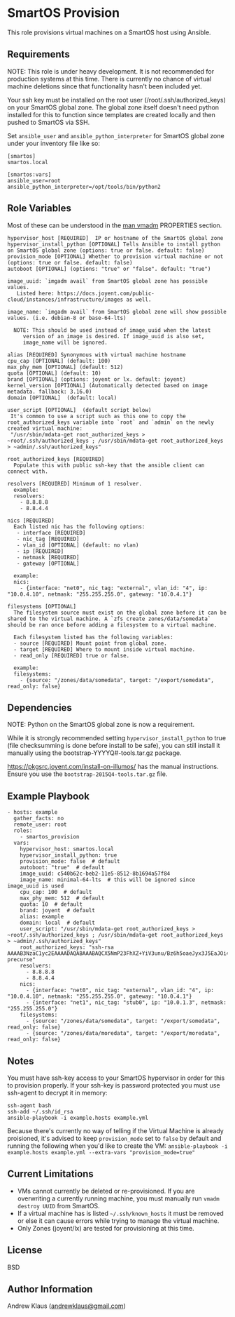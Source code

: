 SmartOS Provision
=========

This role provisions virtual machines on a SmartOS host using Ansible.

Requirements
------------

NOTE: This role is under heavy development. It is not recommended for production systems at this time. There is currently no chance of virtual machine deletions since that functionality hasn't been included yet.

Your ssh key must be installed on the root user (/root/.ssh/authorized_keys) on your SmartOS global zone.
The global zone itself doesn't need python installed for this to function since templates are created
locally and then pushed to SmartOS via SSH.

Set `ansible_user` and `ansible_python_interpreter` for SmartOS global zone under your inventory file like so:

```
[smartos]
smartos.local

[smartos:vars]
ansible_user=root
ansible_python_interpreter=/opt/tools/bin/python2
```

Role Variables
--------------
Most of these can be understood in the [man vmadm](https://smartos.org/man/1m/vmadm#PROPERTIES) PROPERTIES section.
```
hypervisor_host [REQUIRED]  IP or hostname of the SmartOS global zone
hypervisor_install_python [OPTIONAL] Tells Ansible to install python on SmartOS global zone (options: true or false. default: false)
provision_mode [OPTIONAL] Whether to provision virtual machine or not (options: true or false. default: false)
autoboot [OPTIONAL] (options: "true" or "false". default: "true")

image_uuid: `imgadm avail` from SmartOS global zone has possible values.
   Listed here: https://docs.joyent.com/public-cloud/instances/infrastructure/images as well.

image_name: `imgadm avail` from SmartOS global zone will show possible values. (i.e. debian-8 or base-64-lts)

  NOTE: This should be used instead of image_uuid when the latest
     version of an image is desired. If image_uuid is also set,
     image_name will be ignored.

alias [REQUIRED] Synonymous with virtual machine hostname
cpu_cap [OPTIONAL] (default: 100)
max_phy_mem [OPTIONAL] (default: 512)
quota [OPTIONAL] (default: 10)
brand [OPTIONAL] (options: joyent or lx. default: joyent)
kernel_version [OPTIONAL] (Automatically detected based on image metadata. fallback: 3.16.0)
domain [OPTIONAL]  (default: local)

user_script [OPTIONAL]  (default script below)
 It's common to use a script such as this one to copy the root_authorized_keys variable into `root` and `admin` on the newly created virtual machine:
 "/usr/sbin/mdata-get root_authorized_keys > ~root/.ssh/authorized_keys ; /usr/sbin/mdata-get root_authorized_keys > ~admin/.ssh/authorized_keys"

root_authorized_keys [REQUIRED]
  Populate this with public ssh-key that the ansible client can connect with.

resolvers [REQUIRED] Minimum of 1 resolver.
  example:
  resolvers:
    - 8.8.8.8
    - 8.8.4.4

nics [REQUIRED]
  Each listed nic has the following options:
   - interface [REQUIRED]
   - nic_tag [REQUIRED]
   - vlan_id [OPTIONAL] (default: no vlan)
   - ip [REQUIRED]
   - netmask [REQUIRED]
   - gateway [OPTIONAL]

  example:
  nics:
    - {interface: "net0", nic_tag: "external", vlan_id: "4", ip: "10.0.4.10", netmask: "255.255.255.0", gateway: "10.0.4.1"}

filesystems [OPTIONAL]
  The filesystem source must exist on the global zone before it can be shared to the virtual machine. A `zfs create zones/data/somedata` should be ran once before adding a filesystem to a virtual machine.

  Each filesystem listed has the following variables:
  - source [REQUIRED] Mount point from global zone.
  - target [REQUIRED] Where to mount inside virtual machine.
  - read_only [REQUIRED] true or false.

  example:
  filesystems:
    - {source: "/zones/data/somedata", target: "/export/somedata", read_only: false}
```
Dependencies
------------
NOTE: Python on the SmartOS global zone is now a requirement.

While it is strongly recommended setting `hypervisor_install_python` to true (file checksumming is done before install to be safe), you can still install it manually using the bootstrap-YYYYQ#-tools.tar.gz package.

https://pkgsrc.joyent.com/install-on-illumos/ has the manual instructions. Ensure you use the `bootstrap-2015Q4-tools.tar.gz` file.


Example Playbook
----------------
```
- hosts: example
  gather_facts: no
  remote_user: root
  roles:
    - smartos_provision
  vars:
    hypervisor_host: smartos.local
    hypervisor_install_python: true
    provision_mode: false  # default
    autoboot: "true"  # default
    image_uuid: c540b62c-beb2-11e5-8512-8b1694a57f84
    image_name: minimal-64-lts  # this will be ignored since image_uuid is used
    cpu_cap: 100  # default
    max_phy_mem: 512  # default
    quota: 10  # default
    brand: joyent  # default
    alias: example
    domain: local  # default
    user_script: "/usr/sbin/mdata-get root_authorized_keys > ~root/.ssh/authorized_keys ; /usr/sbin/mdata-get root_authorized_keys > ~admin/.ssh/authorized_keys"
    root_authorized_keys: "ssh-rsa AAAAB3NzaC1yc2EAAAADAQABAAABAQCX5NmP23FhXZ+YiV3unu/Bz6h5oaeJyx3J5EaJOi4de0im3MV1aXZlpYnF0MfpmRxYl2S2pUEJXjW/toA48A+zYjHI7xReKZ9MpCsDBlW4Vfl6EjaoZqN3Hc4P5wK/BiMkSIgURFRJukus1ajRvV+YZiAaRyTwgkhmF20ZdOOIAPiugaoEYg+6iQ5CJZURw1VLJ+UViCC7cBcC4AOjKcbEaLf9RzjISzAs78fN7G60+P5fyAsIinDhKC2VJE/AkxjFtQAdBlt3HNhWnLfd2jmClRNA24Ob/gL3i3OWecWdEsERSypDiOFZI/sRHDKih1mkESbiZiHHMiZRCO34Fqpx precurse"
    resolvers:
      - 8.8.8.8
      - 8.8.4.4
    nics:
      - {interface: "net0", nic_tag: "external", vlan_id: "4", ip: "10.0.4.10", netmask: "255.255.255.0", gateway: "10.0.4.1"}
      - {interface: "net1", nic_tag: "stub0", ip: "10.0.1.3", netmask: "255.255.255.0"}
    filesystems:
      - {source: "/zones/data/somedata", target: "/export/somedata", read_only: false}
      - {source: "/zones/data/moredata", target: "/export/moredata", read_only: false}
```

Notes
-----

You must have ssh-key access to your SmartOS hypervisor in order for this to provision properly.
If your ssh-key is password protected you must use ssh-agent to decrypt it in memory:

```
ssh-agent bash
ssh-add ~/.ssh/id_rsa
ansible-playbook -i example.hosts example.yml
```
Because there's currently no way of telling if the Virtual Machine is already proisioned, it's advised to keep `provision_mode` set to `false` by default and running the following when you'd like to create the VM:
`ansible-playbook -i example.hosts example.yml --extra-vars "provision_mode=true"`

Current Limitations
-------------------
- VMs cannot currently be deleted or re-provisioned. If you are overwriting a currently running machine, you must manually run `vmadm destroy UUID` from SmartOS.
- If a virtual machine has is listed `~/.ssh/known_hosts` it must be removed or else it can cause errors while trying to manage the virtual machine.
- Only Zones (joyent/lx) are tested for provisioning at this time.

License
-------

BSD

Author Information
------------------

Andrew Klaus (andrewklaus@gmail.com)
